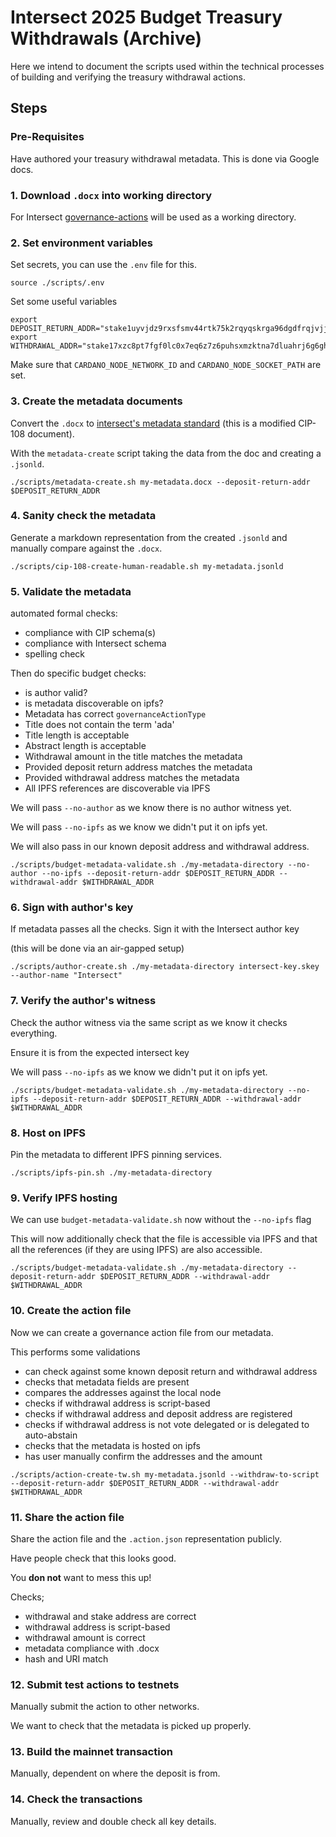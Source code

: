 # Intersect 2025 Budget Treasury Withdrawals (Archive)

Here we intend to document the scripts used within the technical processes of building and verifying the treasury withdrawal actions.

## Steps

### Pre-Requisites

Have authored your treasury withdrawal metadata.
This is done via Google docs.

### 1. Download `.docx` into working directory

For Intersect [governance-actions](https://github.com/IntersectMBO/governance-actions) will be used as a working directory.

### 2. Set environment variables

Set secrets, you can use the `.env` file for this.

```shell
source ./scripts/.env
```

Set some useful variables

```shell
export DEPOSIT_RETURN_ADDR="stake1uyvjdz9rxsfsmv44rtk75k2rqyqskrga96dgdfrqjvjjpwsefcjnp"
export WITHDRAWAL_ADDR="stake17xzc8pt7fgf0lc0x7eq6z7z6puhsxmzktna7dluahrj6g6ghh5qjr"
```

Make sure that `CARDANO_NODE_NETWORK_ID` and `CARDANO_NODE_SOCKET_PATH` are set.

### 3. Create the metadata documents

Convert the `.docx` to [intersect's metadata standard](https://github.com/IntersectMBO/governance-actions/tree/main/schemas) (this is a modified CIP-108 document).

With the `metadata-create` script taking the data from the doc and creating a `.jsonld`.

```shell
./scripts/metadata-create.sh my-metadata.docx --deposit-return-addr $DEPOSIT_RETURN_ADDR
```

### 4. Sanity check the metadata

Generate a markdown representation from the created `.jsonld`
and manually compare against the `.docx`.

```shell
./scripts/cip-108-create-human-readable.sh my-metadata.jsonld
```

### 5. Validate the metadata

automated formal checks:
- compliance with CIP schema(s)
- compliance with Intersect schema
- spelling check

Then do specific budget checks:
- is author valid?
- is metadata discoverable on ipfs?
- Metadata has correct `governanceActionType`
- Title does not contain the term 'ada'
- Title length is acceptable
- Abstract length is acceptable
- Withdrawal amount in the title matches the metadata
- Provided deposit return address matches the metadata
- Provided withdrawal address matches the metadata
- All IPFS references are discoverable via IPFS

We will pass `--no-author` as we know there is no author witness yet.

We will pass `--no-ipfs` as we know we didn't put it on ipfs yet.

We will also pass in our known deposit address and withdrawal address.

```shell
./scripts/budget-metadata-validate.sh ./my-metadata-directory --no-author --no-ipfs --deposit-return-addr $DEPOSIT_RETURN_ADDR --withdrawal-addr $WITHDRAWAL_ADDR
```

### 6. Sign with author's key

If metadata passes all the checks.
Sign it with the Intersect author key

(this will be done via an air-gapped setup)

```shell
./scripts/author-create.sh ./my-metadata-directory intersect-key.skey --author-name "Intersect"
```

### 7. Verify the author's witness

Check the author witness via the same script
as we know it checks everything.

Ensure it is from the expected intersect key

We will pass `--no-ipfs` as we know we didn't put it on ipfs yet.

```shell
./scripts/budget-metadata-validate.sh ./my-metadata-directory --no-ipfs --deposit-return-addr $DEPOSIT_RETURN_ADDR --withdrawal-addr $WITHDRAWAL_ADDR
```

### 8. Host on IPFS

Pin the metadata to different IPFS pinning services.

```shell
./scripts/ipfs-pin.sh ./my-metadata-directory
```

### 9. Verify IPFS hosting

We can use `budget-metadata-validate.sh` now without the `--no-ipfs` flag

This will now additionally check that the file is accessible via IPFS and that all the references (if they are using IPFS) are also accessible.

```shell
./scripts/budget-metadata-validate.sh ./my-metadata-directory --deposit-return-addr $DEPOSIT_RETURN_ADDR --withdrawal-addr $WITHDRAWAL_ADDR
```

### 10. Create the action file

Now we can create a governance action file from our metadata.

This performs some validations
- can check against some known deposit return and withdrawal address
- checks that metadata fields are present
- compares the addresses against the local node
- checks if withdrawal address is script-based
- checks if withdrawal address and deposit address are registered
- checks if withdrawal address is not vote delegated or is delegated to auto-abstain
- checks that the metadata is hosted on ipfs
- has user manually confirm the addresses and the amount

```shell
./scripts/action-create-tw.sh my-metadata.jsonld --withdraw-to-script --deposit-return-addr $DEPOSIT_RETURN_ADDR --withdrawal-addr $WITHDRAWAL_ADDR
```

### 11. Share the action file

Share the action file and the `.action.json` representation publicly.

Have people check that this looks good.

You **don not** want to mess this up!

Checks;
- withdrawal and stake address are correct
- withdrawal address is script-based
- withdrawal amount is correct
- metadata compliance with .docx
- hash and URI match

### 12. Submit test actions to testnets

Manually submit the action to other networks.

We want to check that the metadata is picked up properly.

### 13. Build the mainnet transaction

Manually, dependent on where the deposit is from.

### 14. Check the transactions

Manually, review and double check all key details.